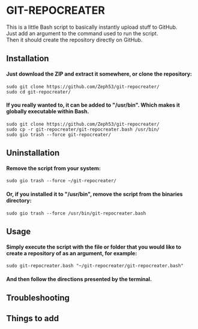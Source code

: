 # GIT-REPOCREATER  

This is a little Bash script to basically instantly upload stuff to GitHub.  
Just add an argument to the command used to run the script.  
Then it should create the repository directly on GitHub.  

## Installation  
#### Just download the ZIP and extract it somewhere, or clone the repository:
    sudo git clone https://github.com/Zeph53/git-repocreater/
    sudo cd git-repocreater/
#### If you really wanted to, it can be added to "/usr/bin". Which makes it globally executable within Bash. 
    sudo git clone https://github.com/Zeph53/git-repocreater/
    sudo cp -r git-repocreater/git-repocreater.bash /usr/bin/
    sudo gio trash --force git-repocreater/
## Uninstallation  
#### Remove the script from your system:
    sudo gio trash --force ~/git-repocreater/
#### Or, if you installed it to "/usr/bin", remove the script from the binaries directory:
    sudo gio trash --force /usr/bin/git-repocreater.bash
## Usage  
#### Simply execute the script with the file or folder that you would like to create a repository of as an argument, for example:
    sudo git-repocreater.bash "~/git-repocreater/git-repocreater.bash"
#### And then follow the directions presented by the terminal.
## Troubleshooting  

## Things to add  

##  
